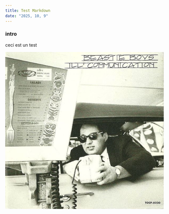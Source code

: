 ```yaml
---
title: Test Markdown
date: "2025, 10, 9"
---
```

### intro

ceci est un test

![test image](../../../../assets/beastie-boys-sabotage.jpg)